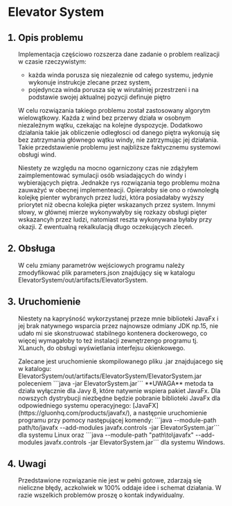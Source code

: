 <h1>Elevator System</h1>
<ol>
    <h2><li>Opis problemu</h2>
        <p>Implementacja częściowo rozszerza dane zadanie o problem realizacji w czasie rzeczywistym:<p>
        <ul>
        <li>każda winda porusza się niezaleznie od całego systemu, jedynie wykonuje instrukcje zlecane przez system,</li>
        <li>pojedyncza winda porusza się w wirutalniej przestrzeni i na podstawie swojej aktualnej pozycji definuje piętro</li>
        </ul>
        <p>W celu rozwiązania takiego problemu został zastosowany algorytm wielowątkowy. Każda z wind bez przerwy działa w osobnym niezależnym wątku, czekając na kolejne dyspozycje. Dodatkowo działania takie jak obliczenie odległosci od danego piętra wykonują się bez zatrzymania głównego wątku windy, nie zatrzymując jej działania. Takie przedstawienie problemu jest najbliższe faktycznemu systemowi obsługi wind.</p>
        <p>Niestety ze względu na mocno ogarniczony czas nie zdążyłem zaimplementować symulacji osób wsiadających do windy i wybierających piętra. Jednakże rys rozwiązania tego problemu można zauważyć w obecnej implementeacji. Opierałoby sie ono o równoległą kolejkę pienter wybranych przez ludzi, która posiadałaby wyższy priorytet niż obecna kolejka pięter wskazanych przez system. Innymi słowy, w głównej mierze wykonywałyby się rozkazy obsługi pięter wskazancyh przez ludzi, natomiast reszta wykonywana byłaby przy okazji. Z ewentualną rekalkulacją długo oczekujących zleceń.</p>
    </li>
    <h2><li>Obsługa</h2>
    <p>W celu zmiany parametrów wejściowych programu należy zmodyfikować plik parameters.json znajdujący się w katalogu ElevatorSystem/out/artifacts/ElevatorSystem.</p>
    </li>
    <h2><li>Uruchomienie</h2>
    <p>Niestety na kapryśność wykorzystanej przeze mnie biblioteki JavaFx i jej brak natywnego wsparcia przez najnowsze odmiany JDK np.15, nie udało mi sie skonstruować stabilnego kontenera dockerowego, co więcej wymagałoby to też instalacji zewnętrzengo programu tj. XLanuch, do obsługi wyświetlania interfejsu okienkowego.</p>
    <p>Zalecane jest uruchomienie skompilowanego pliku .jar znajdujacego się w katalogu: ElevatorSystem/out/artifacts/ElevatorSystem/ElevatorSystem.jar poleceniem ```java -jar ElevatorSystem.jar``` **UWAGA** metoda ta działa wyłącznie dla Javy 8, które natywnie wspiera pakiet JavaFx. Dla nowszych dystrybucji niezbędne będzie pobranie biblioteki JavaFx dla odpowiedniego systemu operacyjnego: [JavaFX](https://gluonhq.com/products/javafx/), a następnie uruchomienie programu przy pomocy następującej komendy: ```java --module-path path/to/javafx --add-modules javafx.controls -jar ElevatorSystem.jar``` dla systemu Linux oraz ```java --module-path "path\to\javafx" --add-modules javafx.controls -jar ElevatorSystem.jar``` dla systemu Windows. </p>
    </li>
    <h2><li>Uwagi</h2>
    <p>Przedstawione rozwiązanie nie jest w pełni gotowe, zdarzają się nieliczne błędy, aczkolwiek w 100% oddaje idee i schemat działania. W razie wszelkich problemów proszę o kontak indywidualny.</p>
    </li>
</ol>



